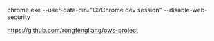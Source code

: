
chrome.exe --user-data-dir="C:/Chrome dev session" --disable-web-security

https://github.com/rongfengliang/ows-project
